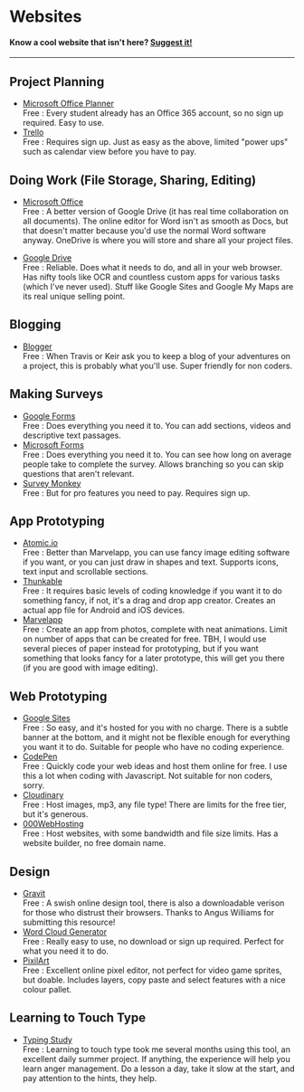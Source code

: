 # Websites
#### Know a cool website that isn't here? [Suggest it!](https://docs.google.com/forms/d/e/1FAIpQLSd3TJ03At5bvRbuliD3uW6VlPplBC_4eYr-oovgw6x_CWv8kg/viewform)
---

## Project Planning

* [Microsoft Office Planner](https://tasks.office.com/bristol.ac.uk/en-US/Home/Planner/) <br>
  Free : Every student already has an Office 365 account, so no sign up required. Easy to use. 
* [Trello](https://trello.com) <br>
  Free : Requires sign up. Just as easy as the above, limited "power ups" such as calendar view before you have to pay. 
  
## Doing Work (File Storage, Sharing, Editing)

* [Microsoft Office](https://www.office.com) <br>
  Free : A better version of Google Drive (it has real time collaboration on all documents). The online editor for Word isn't as smooth as Docs, but that doesn't matter because you'd use the normal Word software anyway. OneDrive is where you will store and share all your project files.
  
* [Google Drive](https://drive.google.com/drive/u/0/) <br>
  Free : Reliable. Does what it needs to do, and all in your web browser. Has nifty tools like OCR and countless custom apps for various tasks (which I've never used). Stuff like Google Sites and Google My Maps are its real unique selling point.
  
## Blogging

* [Blogger](https://www.blogger.com/) <br>
  Free : When Travis or Keir ask you to keep a blog of your adventures on a project, this is probably what you'll use. Super friendly for non coders.
  
## Making Surveys

* [Google Forms](https://docs.google.com/forms/u/0/) <br>
  Free : Does everything you need it to. You can add sections, videos and descriptive text passages.
* [Microsoft Forms](https://forms.office.com/Pages/DesignPage.aspx?origin=shell#) <br>
  Free : Does everything you need it to. You can see how long on average people take to complete the survey. Allows branching so you can skip questions that aren't relevant.
* [Survey Monkey](https://www.surveymonkey.com/) <br>
  Free : But for pro features you need to pay. Requires sign up.

## App Prototyping

* [Atomic.io](https://atomic.io/) <br>
  Free : Better than Marvelapp, you can use fancy image editing software if you want, or you can just draw in shapes and text. Supports icons, text input and scrollable sections. 
* [Thunkable](https://thunkable.com/#/) <br> 
  Free : It requires basic levels of coding knowledge if you want it to do something fancy, if not, it's a drag and drop app creator. Creates an actual app file for Android and iOS devices.
* [Marvelapp](https://marvelapp.com/) <br> 
  Free : Create an app from photos, complete with neat animations. Limit on number of apps that can be created for free. TBH, I would use several pieces of paper instead for prototyping, but if you want something that looks fancy for a later prototype, this will get you there (if you are good with image editing). 
 
## Web Prototyping

* [Google Sites](https://sites.google.com/new?usp=jotspot_si) <br>
  Free : So easy, and it's hosted for you with no charge. There is a subtle banner at the bottom, and it might not be flexible enough for everything you want it to do. Suitable for people who have no coding experience. 
* [CodePen](https://codepen.com) <br>
  Free : Quickly code your web ideas and host them online for free. I use this a lot when coding with Javascript. Not suitable for non coders, sorry.
* [Cloudinary](https://cloudinary.com/console/media_library/folders/all/) <br>
  Free : Host images, mp3, any file type! There are limits for the free tier, but it's generous.
* [000WebHosting](https://www.000webhost.com/) <br>
  Free : Host websites, with some bandwidth and file size limits. Has a website builder, no free domain name.

## Design

* [Gravit](https://designer.gravit.io/)<br>
  Free : A swish online design tool, there is also a downloadable verison for those who distrust their browsers. Thanks to Angus Williams for submitting this resource!
* [Word Cloud Generator](https://www.wordclouds.com/) <br>
  Free : Really easy to use, no download or sign up required. Perfect for what you need it to do.
* [PixilArt](https://www.pixilart.com/) <br>
  Free : Excellent online pixel editor, not perfect for video game sprites, but doable. Includes layers, copy paste and select features with a nice colour pallet.
  
## Learning to Touch Type

* [Typing Study](https://www.typingstudy.com/) <br>
  Free : Learning to touch type took me several months using this tool, an excellent daily summer project. If anything, the experience will help you learn anger management. Do a lesson a day, take it slow at the start, and pay attention to the hints, they help.
